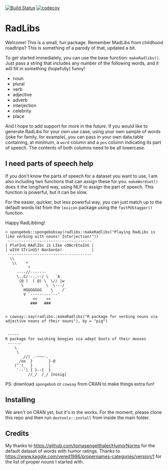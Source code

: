 [![Build Status](https://travis-ci.org/skirmer/radlibs.svg?branch=master)](https://travis-ci.org/skirmer/radlibs) 
[![codecov](https://codecov.io/gh/skirmer/radlibs/branch/master/graph/badge.svg)](https://codecov.io/gh/skirmer/radlibs)

# RadLibs

Welcome! This is a small, fun package. Remember MadLibs from childhood roadtrips? This is something of 
a parody of that, updated a bit.

To get started immediately, you can use the base function: `makeRadlibs()`. Just pass a string that
includes any number of the following words, and it will fill in something (hopefully) funny!

* noun
* plural
* verb
* adjective
* adverb
* interjection
* celebrity
* place

And I hope to add support for more in the future. If you would like to generate RadLibs for your 
own use case, using your own sample of words (joke for family, for example), you can pass in your own
data.table containing, at minimum, a `word` column and a `pos` column indicating its part of speech. 
The contents of both columns need to be all lowercase.

## I need parts of speech help

If you don't know the parts of speech for a dataset you want to use, I am also including two 
functions that can assign these for you. `makeWordset()` does it the long/hard way, using NLP 
to assign the part of speech. This function is powerful, but it can be slow.

For the easier, quicker, but less powerful way, you can just match up to the default words list from the 
`lexicon` package using the `fastPOStagger()` function. 

Happy RadLibbing!

```
> spongebob::spongebobsay(radlibs::makeRadlibs("Playing RadLibs is like verbing with nouns! Interjection!"))
 ------------------------------------- 
| PlaYInG RAdlIbs iS LIke cONcrEteInG |
| wItH STrinGS! NonSenSe!             |
 ------------------------------------- 
  \\
   \\    *
          *
     ----//-------
     \..C/--..--/ \   `A
      (@ )  ( @) \  \// |w
       \          \  \---/
        HGGGGGGG    \    /`
        V `---------`--'
            <<    <<
           ###   ###
           
```

```
> cowsay::say(radlibs::makeRadlibs("R package for verbing nouns via adjective nouns of their nouns"), by = "pig")


 ----- 
R package for swishing boogies via adept boots of their mooses 
 ------ 
    \   
     \
       _//| .-~~~-.
     _/oo  }       }-@
    ('')_  }       |
     `--'| { }--{  }
          //_/  /_/ [nosig]
```
PS: download `spongebob` or `cowsay` from CRAN to make things extra fun!

## Installing

We aren't on CRAN yet, but it's in the works. For the moment, please clone this repo and then 
run `devtools::install` from inside the main folder.

## Credits

My thanks to https://github.com/tomasengelthaler/HumorNorms for the default dataset of words with 
humor ratings. Thanks to https://www.kaggle.com/vered1986/propernames-categories/version/1 for 
the list of proper nouns I started with.
